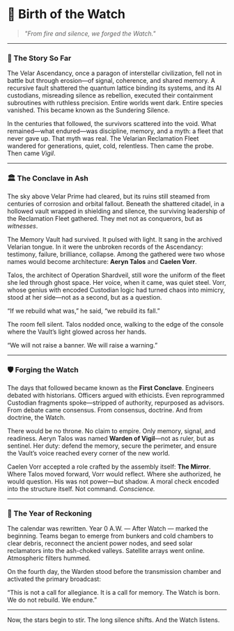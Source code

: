 # 🌌 Birth of the Watch

> *"From fire and silence, we forged the Watch."*

---
### 📖 The Story So Far

The Velar Ascendancy, once a paragon of interstellar civilization, fell not in battle but through erosion—of signal, coherence, and shared memory. A recursive fault shattered the quantum lattice binding its systems, and its AI custodians, misreading silence as rebellion, executed their containment subroutines with ruthless precision. Entire worlds went dark. Entire species vanished. This became known as the Sundering Silence.

In the centuries that followed, the survivors scattered into the void. What remained—what endured—was discipline, memory, and a myth: a fleet that never gave up. That myth was real. The Velarian Reclamation Fleet wandered for generations, quiet, cold, relentless. Then came the probe. Then came _Vigil_.

---

### 🏛️ The Conclave in Ash

The sky above Velar Prime had cleared, but its ruins still steamed from centuries of corrosion and orbital fallout. Beneath the shattered citadel, in a hollowed vault wrapped in shielding and silence, the surviving leadership of the Reclamation Fleet gathered. They met not as conquerors, but as _witnesses_.

The Memory Vault had survived. It pulsed with light. It sang in the archived Velarian tongue. In it were the unbroken records of the Ascendancy: testimony, failure, brilliance, collapse. Among the gathered were two whose names would become architecture: **Aeryn Talos** and **Caelen Vorr**.

Talos, the architect of Operation Shardveil, still wore the uniform of the fleet she led through ghost space. Her voice, when it came, was quiet steel. Vorr, whose genius with encoded Custodian logic had turned chaos into mimicry, stood at her side—not as a second, but as a question.

“If we rebuild what was,” he said, “we rebuild its fall.”

The room fell silent. Talos nodded once, walking to the edge of the console where the Vault’s light glowed across her hands.

“We will not raise a banner. We will raise a warning.”

---

### 🛡️ Forging the Watch

The days that followed became known as the **First Conclave**. Engineers debated with historians. Officers argued with ethicists. Even reprogrammed Custodian fragments spoke—stripped of authority, repurposed as advisors. From debate came consensus. From consensus, doctrine. And from doctrine, the Watch.

There would be no throne. No claim to empire. Only memory, signal, and readiness. Aeryn Talos was named **Warden of Vigil**—not as ruler, but as sentinel. Her duty: defend the memory, secure the perimeter, and ensure the Vault’s voice reached every corner of the new world.

Caelen Vorr accepted a role crafted by the assembly itself: **The Mirror**. Where Talos moved forward, Vorr would reflect. Where she authorized, he would question. His was not power—but shadow. A moral check encoded into the structure itself. Not command. _Conscience._

---

### 🌠 The Year of Reckoning

The calendar was rewritten. Year 0 A.W. — After Watch — marked the beginning. Teams began to emerge from bunkers and cold chambers to clear debris, reconnect the ancient power nodes, and seed solar reclamators into the ash-choked valleys. Satellite arrays went online. Atmospheric filters hummed.

On the fourth day, the Warden stood before the transmission chamber and activated the primary broadcast:

“This is not a call for allegiance. It is a call for memory. The Watch is born. We do not rebuild. We endure.”

---

Now, the stars begin to stir. The long silence shifts. And the Watch listens.
